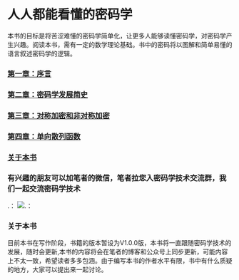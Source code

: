 # 人人都能看懂的密码学

本书的目标是将苦涩难懂的密码学简单化，让更多人能够读懂密码学，对密码学产生兴趣。阅读本书，需有一定的数学理论基础。书中的密码将以图解和简单易懂的语言叙述密码学的逻辑。

### [第一章：序言](https://github.com/guoshijiang/Cryptography_anyone_can_understand/blob/master/preface/README.md)

### [第二章：密码学发展简史](https://github.com/guoshijiang/Cryptography_anyone_can_understand/blob/master/history/README.md)

### [第三章：对称加密和非对称加密](https://github.com/guoshijiang/Cryptography_anyone_can_understand/blob/master/encryptType/README.md)

### [第四章：单向散列函数 ](https://github.com/guoshijiang/Cryptography_anyone_can_understand/blob/master/Hash/README.md)

### [关于本书](https://github.com/guoshijiang/Cryptography_anyone_can_understand/blob/master/preface/README.md)


### 有兴趣的朋友可以加笔者的微信，笔者拉您入密码学技术交流群，我们一起交流密码学技术

.： 
    ![.： 
](https://github.com/guoshijiang/Cryptography_anyone_can_understand/blob/master/img/weichat.png)


### 关于本书

目前本书在写作阶段，书籍的版本暂设为V1.0.0版，本书将一直跟随密码学技术的发展，随时会更新,本书的内容将会在笔者的博客和公众号上同步更新，可能内容上不太一致，希望读者多多包涵。由于编写本书的作者水平有限，书中有什么质疑的地方，大家可以提出来一起讨论。
